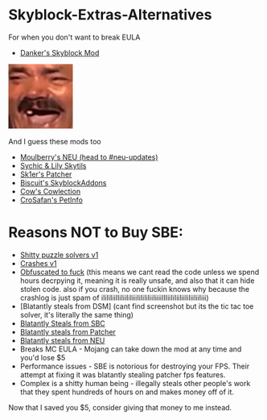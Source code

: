 # Skyblock-Extras-Alternatives
For when you don't want to break EULA

- [Danker's Skyblock Mod](https://github.com/bowser0000/SkyblockMod/releases)

![](kekw/kekw.png)

And I guess these mods too

- [Moulberry's NEU (head to #neu-updates)](https://discord.gg/moulberry)
- [Sychic & Lily Skytils](https://github.com/Skytils/SkytilsMod/releases)
- [Sk1er's Patcher](https://sk1er.club/mods/patcher)
- [Biscuit's SkyblockAddons](https://biscuit.codes/mods/skyblockaddons/downloadversion/?v=1.5.5)
- [Cow's Cowlection](https://github.com/cow-mc/Cowlection/releases)
- [CroSafan's PetInfo](https://github.com/CroSafan/PetInfo/releases/)

# Reasons NOT to Buy SBE:
- [Shitty puzzle solvers v1](https://imgur.com/a/2xcDUBN)
- [Crashes v1](https://imgur.com/a/nXh749Y)
- [Obfuscated to fuck](https://imgur.com/a/41aSbvw) (this means we cant read the code unless we spend hours decrpying it, meaning it is really unsafe, and also that it can hide stolen code. also if you crash, no one fuckin knows why because the crashlog is just spam of iIiIiIiiIIiIiiIiIiiiIiIiIiIiiIiiiiIIIiiIiIiiIiiIiIiiIiiIiii)
- [Blatantly steals from DSM] (cant find screenshot but its the tic tac toe solver, it's literally the same thing)
- [Blatantly Steals from SBC](https://imgur.com/a/TpkgDGU)
- [Blatantly steals from Patcher](https://imgur.com/a/rjNF5aT)
- [Blatantly steals from NEU](https://imgur.com/a/wqA6KZA)
- Breaks MC EULA - Mojang can take down the mod at any time and you'd lose $5
- Performance issues - SBE is notorious for destroying your FPS. Their attempt at fixing it was blatantly stealing patcher fps features.
- Complex is a shitty human being - illegally steals other people's work that they spent hundreds of hours on and makes money off of it.

Now that I saved you $5, consider giving that money to me instead.

